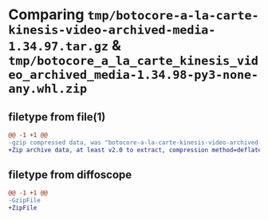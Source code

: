# Comparing `tmp/botocore-a-la-carte-kinesis-video-archived-media-1.34.97.tar.gz` & `tmp/botocore_a_la_carte_kinesis_video_archived_media-1.34.98-py3-none-any.whl.zip`

## filetype from file(1)

```diff
@@ -1 +1 @@
-gzip compressed data, was "botocore-a-la-carte-kinesis-video-archived-media-1.34.97.tar", last modified: Fri May  3 01:04:45 2024, max compression
+Zip archive data, at least v2.0 to extract, compression method=deflate
```

## filetype from diffoscope

```diff
@@ -1 +1 @@
-GzipFile
+ZipFile
```

